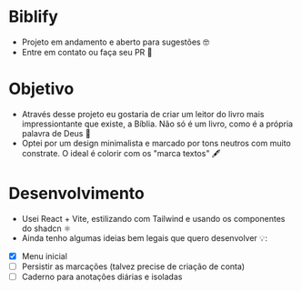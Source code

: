 # Biblify
- Projeto em andamento e aberto para sugestões 🤓
- Entre em contato ou faça seu PR 💫
# Objetivo
- Através desse projeto eu gostaria de criar um leitor do livro mais impressiontante que existe, a Bíblia. Não só é um livro, como é a própria palavra de Deus 📖
- Optei por um design minimalista e marcado por tons neutros com muito constrate. O ideal é colorir com os "marca textos" 🖋️
# Desenvolvimento
- Usei React + Vite, estilizando com Tailwind e usando os componentes do shadcn ⚛️
- Ainda tenho algumas ideias bem legais que quero desenvolver 💡:
- [x] Menu inicial
- [ ] Persistir as marcações (talvez precise de criação de conta)
- [ ] Caderno para anotações diárias e isoladas